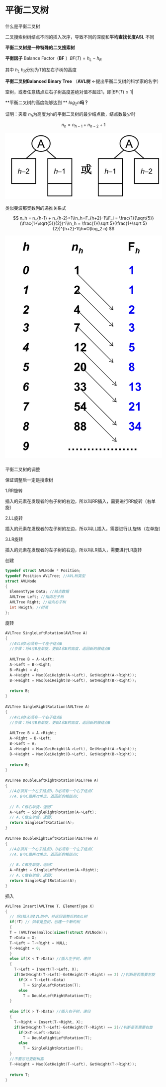 # 平衡二叉树

### 
什么是平衡二叉树


二叉搜索树树结点不同的插入次序，导致不同的深度和**平均查找长度ASL** 不同


**平衡二叉树是一种特殊的二叉搜索树** 


**平衡因子** Balance Factor（**BF** ）$B F(T)=h_L - h_R$

其中 $h_L$ $h_R$分别为T的左右子树的高度


**平衡二叉树Balanced Binary Tree** （**AVL树** <-提出平衡二叉树的科学家的名字）

空树，或者任意结点左右子树高度差绝对值不超过1，即$|{BF(T)≤1}|$


**平衡二叉树的高度能够达到 ** $log_2 n$**吗？** 

证明：夹着 $n_h$为高度为h的平衡二叉树的最少结点数，结点数最少时

$$
n_h = n_{h-1}+n_{h-2}+1
$$




![](image/6E469BA5-8838-4A1F-8491-FD1B36E923FC.jpeg)

类似斐波那契数列的递推关系式

$$
n_h = n_{h-1} + n_{h-2}+1\\n_h=F_{h+2}-1\\F_i = \frac{1}{\sqrt{5}}(\frac{1+\sqrt{5}}{2})^i\\n_h = \frac{1}{\sqrt 5}(\frac{1+\sqrt 5}{2})^{h+2}-1\\h=O(log_2 n)
$$




![](image/D30AD225-372B-4670-8BE1-2681856EFD3C.jpeg)


### 
平衡二叉树的调整

保证调整后一定是搜索树

1.RR旋转

插入的元素在发现者的右子树的右边，所以叫RR插入，需要进行RR旋转（右单旋）


2.LL旋转

插入的元素在发现者的左子树的左边，所以叫LL插入，需要进行LL旋转（左单旋）


3.LR旋转

插入的元素在发现者的左子树的右边，所以叫LR插入，需要进行LR旋转


创建

```c
typedef struct AVLNode * Position;
typedef Position AVLTree; //AVL树类型
struct AVLNode
{
  ElementType Data; //结点数据
  AVLTree Left; //指向左子树
  AVLTree Right; //指向右子树
  int Heigth; //树高
};
```


旋转

```c
AVLTree SingleLeftRotation(AVLTree A)
{
  //AVL树A必须有一个左子结点B
  //步骤：将A与B左单旋，更新A和B的高度，返回新的根结点B
  
  AVLTree B = A->Left;
  A->Left = B->Right;
  B->Right = A;
  A->Height = Max(GeiHeight(A->Left), GetHeight(A->Right));
  B->Height = Max(GeiHeight(B->Left), GetHeight(B->Right));

  return B;
}

AVLTree SingleRightRotation(AVLTree A)
{
  //AVL树A必须有一个右子结点B
  //步骤：将A与B右单旋，更新A和B的高度，返回新的根结点B
  
  AVLTree B = A->Right;
  A->Right = B->Left;
  B->Left = A;
  A->Height = Max(GeiHeight(A->Left), GetHeight(A->Right));
  B->Height = Max(GeiHeight(B->Left), GetHeight(B->Right));

  return B;
}

AVLTree DoubleLeftRightRotation(ASLTree A)
{
  //A必须有一个左子结点B，B必须有一个右子结点C
  //A、B与C做两次单选，返回新的根结点C
  
  // B、C做右单旋，返回C
  A->Left = SingleRightRotation(A->Left);
  // A、C做左单旋，返回C
  return SingleLeftRotation(A);
} 

AVLTree DoubleRightLeftRotation(ASLTree A)
{
  //A必须有一个右子结点B，B必须有一个左子结点C
  //A、B与C做两次单选，返回新的根结点C
  
  // B、C做左单旋，返回C
  A->Right = SingleLeftRotation(A->Right);
  // A、C做右单旋，返回C
  return SingleRightRotation(A);
}  
```


插入

```c
AVLTree Insert(AVLTree T, ElementType X)
{
  // 将X插入到AVL树中，并返回调整后的AVL树
  if(!T) // 如果是空树，创建一个新的树
  {
  T = (AVLTree)malloc(sizeof(struct AVLNode));
  T->Data = X;
  T->Left = T->Right = NULL;
  T->Height = 0;
  }
  else if(X < T->Data) //插入左子树，递归
  {
    T->Left = Insert(T->Left, X);
    if(GetHeight(T->Left)-GetHeight(T->Right) == 2) //判断是否需要左旋
      if(X < T->Left->Data)
        T = SingleLeftRotation(T);
      else
        T = DoubleLeftRightRotation(T);
  }
  
  else if(X > T->Data) //插入右子树，递归
  {
    T->Right = Insert(T->Right, X);
    if(GetHeight(T->Left)-GetHeight(T->Right) == 2)//判断是否需要右旋
      if(X<T->Left->Data)
        T = DoubleRightLeftRotation(T);
      else
        T = SingleRightRotation(T);
  }
  //不要忘记更新树高
  T->Height = Max(GetHeight(T->Left), GetHeight(T->Right));
  
  return T;
} 
```


